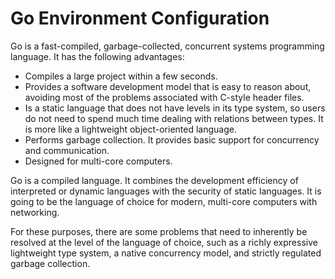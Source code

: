 # Go Environment Configuration

Go is a fast-compiled, garbage-collected, concurrent systems programming language. It has the following advantages:

* Compiles a large project within a few seconds.
* Provides a software development model that is easy to reason about, avoiding most of the problems associated with C-style header files.
* Is a static language that does not have levels in its type system, so users do not need to spend much time dealing with relations between types. It is more like a lightweight object-oriented language.
* Performs garbage collection. It provides basic support for concurrency and communication.
* Designed for multi-core computers.

Go is a compiled language. It combines the development efficiency of interpreted or dynamic languages with the security of static languages. It is going to be the language of choice for modern, multi-core computers with networking.&#x20;

For these purposes, there are some problems that need to inherently be resolved at the level of the language of choice, such as a richly expressive lightweight type system, a native concurrency model, and strictly regulated garbage collection.

